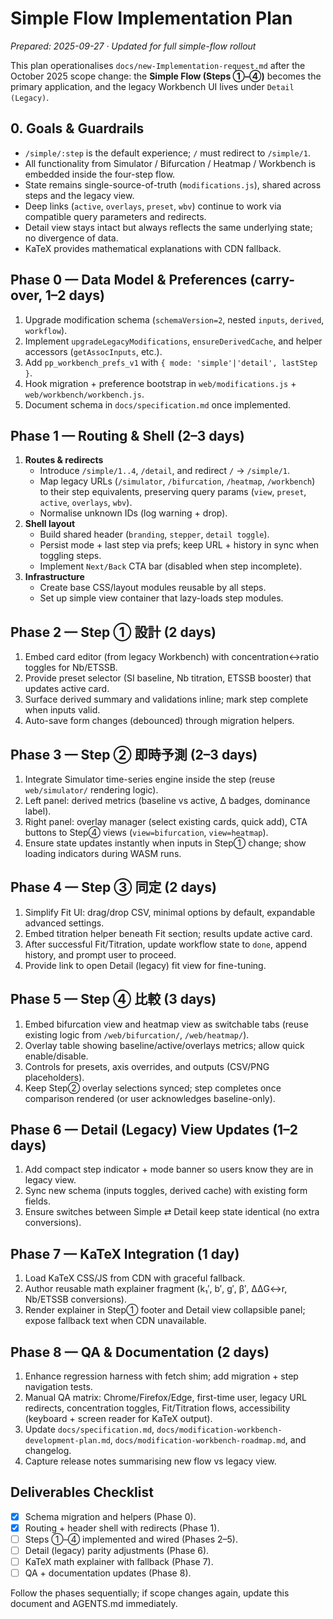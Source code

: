 # Simple Flow Implementation Plan

_Prepared: 2025-09-27 · Updated for full simple-flow rollout_

This plan operationalises `docs/new-Implementation-request.md` after the October 2025 scope change: the **Simple Flow (Steps ①–④)** becomes the primary application, and the legacy Workbench UI lives under `Detail (Legacy)`.

## 0. Goals & Guardrails
- `/simple/:step` is the default experience; `/` must redirect to `/simple/1`.
- All functionality from Simulator / Bifurcation / Heatmap / Workbench is embedded inside the four-step flow.
- State remains single-source-of-truth (`modifications.js`), shared across steps and the legacy view.
- Deep links (`active`, `overlays`, `preset`, `wbv`) continue to work via compatible query parameters and redirects.
- Detail view stays intact but always reflects the same underlying state; no divergence of data.
- KaTeX provides mathematical explanations with CDN fallback.

## Phase 0 — Data Model & Preferences (carry-over, 1–2 days)
1. Upgrade modification schema (`schemaVersion=2`, nested `inputs`, `derived`, `workflow`).
2. Implement `upgradeLegacyModifications`, `ensureDerivedCache`, and helper accessors (`getAssocInputs`, etc.).
3. Add `pp_workbench_prefs_v1` with `{ mode: 'simple'|'detail', lastStep }`.
4. Hook migration + preference bootstrap in `web/modifications.js` + `web/workbench/workbench.js`.
5. Document schema in `docs/specification.md` once implemented.

## Phase 1 — Routing & Shell (2–3 days)
1. **Routes & redirects**
   - Introduce `/simple/1..4`, `/detail`, and redirect `/` → `/simple/1`.
   - Map legacy URLs (`/simulator`, `/bifurcation`, `/heatmap`, `/workbench`) to their step equivalents, preserving query params (`view`, `preset`, `active`, `overlays`, `wbv`).
   - Normalise unknown IDs (log warning + drop).
2. **Shell layout**
   - Build shared header (`branding`, `stepper`, `detail toggle`).
   - Persist mode + last step via prefs; keep URL + history in sync when toggling steps.
   - Implement `Next/Back` CTA bar (disabled when step incomplete).
3. **Infrastructure**
   - Create base CSS/layout modules reusable by all steps.
   - Set up simple view container that lazy-loads step modules.

## Phase 2 — Step ① 設計 (2 days)
1. Embed card editor (from legacy Workbench) with concentration↔ratio toggles for Nb/ETSSB.
2. Provide preset selector (SI baseline, Nb titration, ETSSB booster) that updates active card.
3. Surface derived summary and validations inline; mark step complete when inputs valid.
4. Auto-save form changes (debounced) through migration helpers.

## Phase 3 — Step ② 即時予測 (2–3 days)
1. Integrate Simulator time-series engine inside the step (reuse `web/simulator/` rendering logic).
2. Left panel: derived metrics (baseline vs active, Δ badges, dominance label).
3. Right panel: overlay manager (select existing cards, quick add), CTA buttons to Step④ views (`view=bifurcation`, `view=heatmap`).
4. Ensure state updates instantly when inputs in Step① change; show loading indicators during WASM runs.

## Phase 4 — Step ③ 同定 (2 days)
1. Simplify Fit UI: drag/drop CSV, minimal options by default, expandable advanced settings.
2. Embed titration helper beneath Fit section; results update active card.
3. After successful Fit/Titration, update workflow state to `done`, append history, and prompt user to proceed.
4. Provide link to open Detail (legacy) fit view for fine-tuning.

## Phase 5 — Step ④ 比較 (3 days)
1. Embed bifurcation view and heatmap view as switchable tabs (reuse existing logic from `/web/bifurcation/`, `/web/heatmap/`).
2. Overlay table showing baseline/active/overlays metrics; allow quick enable/disable.
3. Controls for presets, axis overrides, and outputs (CSV/PNG placeholders).
4. Keep Step② overlay selections synced; step completes once comparison rendered (or user acknowledges baseline-only).

## Phase 6 — Detail (Legacy) View Updates (1–2 days)
1. Add compact step indicator + mode banner so users know they are in legacy view.
2. Sync new schema (inputs toggles, derived cache) with existing form fields.
3. Ensure switches between Simple ⇄ Detail keep state identical (no extra conversions).

## Phase 7 — KaTeX Integration (1 day)
1. Load KaTeX CSS/JS from CDN with graceful fallback.
2. Author reusable math explainer fragment (k₁′, b′, g′, β′, ΔΔG↔r, Nb/ETSSB conversions).
3. Render explainer in Step① footer and Detail view collapsible panel; expose fallback text when CDN unavailable.

## Phase 8 — QA & Documentation (2 days)
1. Enhance regression harness with fetch shim; add migration + step navigation tests.
2. Manual QA matrix: Chrome/Firefox/Edge, first-time user, legacy URL redirects, concentration toggles, Fit/Titration flows, accessibility (keyboard + screen reader for KaTeX output).
3. Update `docs/specification.md`, `docs/modification-workbench-development-plan.md`, `docs/modification-workbench-roadmap.md`, and changelog.
4. Capture release notes summarising new flow vs legacy view.

## Deliverables Checklist
- [x] Schema migration and helpers (Phase 0).
- [x] Routing + header shell with redirects (Phase 1).
- [ ] Steps ①–④ implemented and wired (Phases 2–5).
- [ ] Detail (legacy) parity adjustments (Phase 6).
- [ ] KaTeX math explainer with fallback (Phase 7).
- [ ] QA + documentation updates (Phase 8).

Follow the phases sequentially; if scope changes again, update this document and AGENTS.md immediately.

